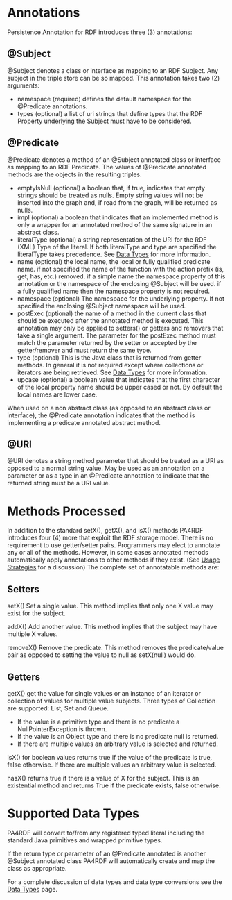 Annotations
====

Persistence Annotation for RDF introduces three (3) annotations:

@Subject
----

@Subject denotes a class or interface as mapping to an RDF Subject.  Any subject in the triple store can be so mapped.  This annotation takes two (2) arguments:
* namespace (required) defines the default namespace for the @Predicate annotations.
* types (optional) a list of uri strings that define types that the RDF Property underlying the Subject must have to be considered.

@Predicate
----

@Predicate denotes a method of an @Subject annotated class or interface as mapping to an RDF Predicate.  The values of @Predicate annotated methods are the objects in the resulting triples.

* emptyIsNull (optional) a boolean that, if true, indicates that empty strings should be treated as nulls.  Empty string values will not be inserted into the graph and, if read from the graph, will be returned as nulls.
* impl (optional) a boolean that indicates that an implemented method is only a wrapper for an annotated method of the same signature in an abstract class.
* literalType (optional) a string representation of the URI for the RDF (XML) Type of the literal.  If both literalType and type are specified the literalType takes precedence.  See [Data Types](./dataTypes.html) for more information.  
* name (optional) the local name, the local or fully qualified predicate name. if not specified the name of the function with the action prefix (is, get, has, etc.) removed.  if a simple name the namespace property of this annotation or the namespace of the enclosing @Subject will be used.  if a fully qualified name then the namespace property is not required.  
* namespace (optional) The namespace for the underlying property.  If not specified the enclosing @Subject namespace will be used.
* postExec (optional) the name of a method in the current class that should be executed after the annotated method is executed.  This annotation may only be applied to setters() or getters and removers that take a single argument.  The parameter for the postExec method must match the parameter returned by the setter or accepted by the getter/remover and must return the same type.
* type (optional) This is the Java class that is returned from getter methods.  In general it is not required except where collections or iterators are being retrieved.  See [Data Types](./dataTypes.html) for more information. 
* upcase (optional) a boolean value that indicates that the first character of the local property name should be upper cased or not.  By default the local names are lower case.

When used on a non abstract class (as opposed to an abstract class or interface), the @Predicate annotation indicates that the method is implementing a predicate annotated abstract method.

@URI
----
@URI denotes a string method parameter that should be treated as a URI as opposed to a normal string value.  May be used as an annotation on a parameter or as a type in an @Predicate annotation to indicate that the returned string must be a URI value.

Methods Processed
===

In addition to the standard setX(), getX(), and isX() methods PA4RDF introduces four (4) more that exploit the RDF storage model.  There is no requirement to use getter/setter pairs.  Programmers may 
elect to annotate any or all of the methods.  However, in some cases annotated methods automatically apply annotations to other methods if they exist. (See [Usage Strategies](./usageStrategies.html) for a discussion)  The complete set of annotatable methods are: 

Setters
---

setX() Set a single value.  This method implies that only one X value may exist for the subject.

addX() Add another value.  This method implies that the subject may have multiple X values.

removeX() Remove the predicate.  This method removes the predicate/value pair as opposed to setting the value to null as setX(null) would do. 


Getters
---

getX() get the value for single values or an instance of an iterator or collection of values for multiple value subjects.  Three types of Collection are supported: List, Set and Queue. 
- If the value is a primitive type and there is no predicate a NullPointerException is thrown.
- If the value is an Object type and there is no predicate null is returned.
- If there are multiple values an arbitrary value is selected and returned.

isX() for boolean values returns true if the value of the predicate is true, false otherwise.  If there are multiple values an arbitrary value is selected.

hasX() returns true if there is a value of X for the subject.  This is an existential method and returns True if the predicate exists, false otherwise.  


Supported Data Types
===

PA4RDF will convert to/from any registered typed literal including the standard Java primitives and wrapped primitive types.

If the return type or parameter of an @Predicate annotated is another @Subject annotated class PA4RDF will automatically create and map the class as appropriate.

For a complete discussion of data types and data type conversions see the [Data Types](./dataTypes.html) page.

